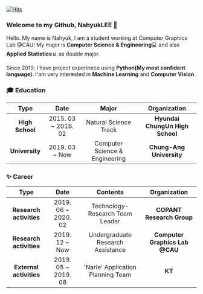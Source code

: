 [![Hits](https://hits.seeyoufarm.com/api/count/incr/badge.svg?url=https%3A%2F%2Fgithub.com%2FNahyukLEE%2FNahyukLEE&count_bg=%2365AAFF&title_bg=%23555555&icon=&icon_color=%23E7E7E7&title=Hits%21&edge_flat=false)](https://hits.seeyoufarm.com)

### Welcome to my Github, NahyukLEE 👋

Hello. My name is Nahyuk, I am a student working at Computer Graphics Lab @CAU!
My major is **Computer Science & Engineering**💻 and also **Applied Statistics**📊 as double major.

Since 2019, I have project experinece using **Python(My most confident language)**.
I'am very interested in **Machine Learning** and **Computer Vision**.

### 🎓 Education

| **Type** | **Date** | **Major** | **Organization** |
|:--------:|:--------:|:--------:|:--------:|
| **High School** | 2015. 03 ~ 2018. 02 | Natural Science Track | **Hyundai ChungUn High School** |
| **University** | 2019. 03 ~ Now | Computer Science & Engineering | **Chung-Ang University** |

### ✨ Career

| **Type** | **Date** | **Contents** | **Organization** |
|:--------:|:--------:|:--------:|:--------:|
| **Research activities** | 2019. 06 ~ 2020. 02 | Technology-Research Team Leader | **COPANT Research Group** |
| **Research activities** | 2019. 12 ~ Now | Undergraduate Research Assistance | **Computer Graphics Lab @CAU** |
| **External activities** | 2019. 05 ~ 2019. 08 | 'Narle' Application Planning Team | **KT** |
